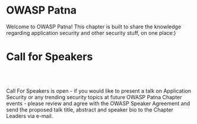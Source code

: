 # OWASP Patna

Welcome to OWASP Patna! This chapter is built to share the knowledge regarding application security and other security stuff, on one place:)

# Call for Speakers
<br></br>
<p style="text-align:left;">Call For Speakers is open - if you would like to present a talk on Application Security or any trending security topics at future OWASP Patna Chapter events - please review  and agree with the OWASP Speaker Agreement and send the proposed talk title, abstract and speaker bio to the Chapter Leaders via e-mail.</p>


